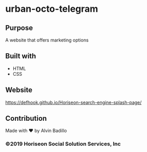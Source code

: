 # urban-octo-telegram

## Purpose
A website that offers marketing options

## Built with
* HTML
* CSS

## Website
https://defhook.github.io/Horiseon-search-engine-splash-page/

## Contribution 
Made with ❤️ by Alvin Badillo

### ©️2019 Horiseon Social Solution Services, Inc
